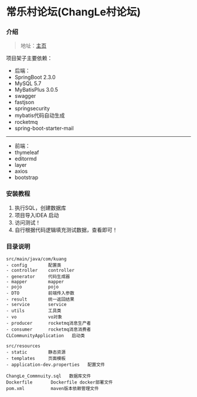 # 常乐村论坛(ChangLe村论坛)

### 介绍


> 地址：[主页](124.222.35.20:9900/index)

项目架子主要依赖：
- 后端：
- SpringBoot 2.3.0
- MySQL 5.7
- MyBatisPlus 3.0.5
- swagger
- fastjson
- springsecurity
- mybatis代码自动生成
- rocketmq
- spring-boot-starter-mail
---
- 前端：
- thymeleaf
- editormd
- layer
- axios
- bootstrap


### 安装教程

1.  执行SQL，创建数据库
2.  项目导入IDEA 启动
3.  访问测试！
4.  自行根据代码逻辑填充测试数据，查看即可！

### 目录说明
```shell script
src/main/java/com/kuang
- config        配置类
- controller    controller
- generator     代码生成器
- mapper        mapper
- pojo          pojo
- DTO           前端传入参数
- result        统一返回结果
- service       service
- utils         工具类
- vo            vo对象
- producer      rocketmq消息生产者
- consumer      rocketmq消息消费者
CLCommunityApplication   启动类

src/resources
- static        静态资源
- templates     页面模板
- application-dev.properties   配置文件

ChangLe_Commnuity.sql   数据库文件
Dockerfile       Dockerfile docker部署文件
pom.xml          maven版本依赖管理文件
```


